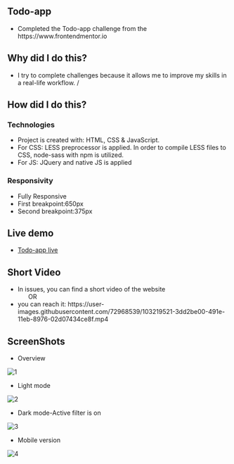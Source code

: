 ## Todo-app
<ul>
<li>Completed the Todo-app challenge from the https://www.frontendmentor.io </li>
 </ul>
 
 ## Why did I do this?
 <ul>
<li>I try to complete challenges because it allows me to improve my skills in a real-life workflow. /</li>
 </ul>
 
 ## How did I do this?
 ### Technologies
<ul>
<li>Project is created with: HTML, CSS & JavaScript.</li>
<li>For CSS: LESS preprocessor is applied. In order to compile LESS files to CSS, node-sass with npm is utilized.</li>
<li>For JS: JQuery and native JS is applied</li>
 </ul>
 
 ### Responsivity
<ul>
<li>Fully Responsive</li>
<li>First breakpoint:650px </li> 
<li>Second breakpoint:375px </li>
</ul>

## Live demo
<ul> 
<li><a href="https://todo-app-peach.vercel.app/" target="_blank">Todo-app live</a></li>
</ul>

## Short Video
<ul>
<li>In issues, you can find a short video of the website </li>
&nbsp &nbsp &nbsp OR
<li>you can reach it: https://user-images.githubusercontent.com/72968539/103219521-3dd2be00-491e-11eb-8976-02d07434ce8f.mp4</li>
</ul>

## ScreenShots
<ul>
<li>Overview</li>
</ul>

![1](https://user-images.githubusercontent.com/72968539/103219840-116b7180-491f-11eb-9c9e-5b618c4bfaa7.jpg)


<ul>
<li>Light mode</li>
</ul>
 
![2](https://user-images.githubusercontent.com/72968539/103219919-395ad500-491f-11eb-9384-b6c5ae3a5284.png)


<ul>
<li>Dark mode-Active filter is on</li>
</ul>
 
![3](https://user-images.githubusercontent.com/72968539/103219947-4b3c7800-491f-11eb-8abe-c26ed49d5b1c.png)

<ul>
<li>Mobile version</li>
</ul>

![4](https://user-images.githubusercontent.com/72968539/103219974-60190b80-491f-11eb-9026-eaea857bad18.png)


